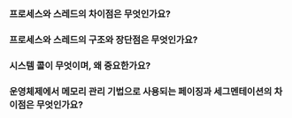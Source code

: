 ### 프로세스와 스레드의 차이점은 무엇인가요?

### 프로세스와 스레드의 구조와 장단점은 무엇인가요?

### 시스템 콜이 무엇이며, 왜 중요한가요?

### 운영체제에서 메모리 관리 기법으로 사용되는 페이징과 세그멘테이션의 차이점은 무엇인가요?
